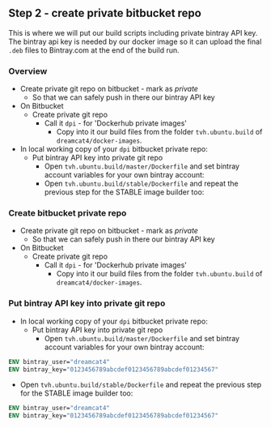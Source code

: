 ## Step 2 - create private bitbucket repo

This is where we will put our build scripts including private bintray API key. The bintray api key is needed by our docker image so it can upload the final `.deb` files to Bintray.com at the end of the build run.

### Overview

* Create private git repo on bitbucket - mark as *private*
  * So that we can safely push in there our bintray API key
* On Bitbucket
  * Create private git repo
    * Call it `dpi` - for 'Dockerhub private images'
      * Copy into it our build files from the folder `tvh.ubuntu.build` of `dreamcat4/docker-images`.
* In local working copy of your `dpi` bitbucket private repo:
  * Put bintray API key into private git repo
    * Open `tvh.ubuntu.build/master/Dockerfile` and set bintray account variables for your own bintray account:
    * Open `tvh.ubuntu.build/stable/Dockerfile` and repeat the previous step for the STABLE image builder too:


### Create bitbucket private repo

* Create private git repo on bitbucket - mark as *private*
  * So that we can safely push in there our bintray API key
* On Bitbucket
  * Create private git repo
    * Call it `dpi` - for 'Dockerhub private images'
      * Copy into it our build files from the folder `tvh.ubuntu.build` of `dreamcat4/docker-images`.

### Put bintray API key into private git repo

* In local working copy of your `dpi` bitbucket private repo:
  * Put bintray API key into private git repo
    * Open `tvh.ubuntu.build/master/Dockerfile` and set bintray account variables for your own bintray account:

```Dockerfile
ENV bintray_user="dreamcat4"
ENV bintray_key="0123456789abcdef0123456789abcdef01234567"
```

  * Open `tvh.ubuntu.build/stable/Dockerfile` and repeat the previous step for the STABLE image builder too:

```Dockerfile
ENV bintray_user="dreamcat4"
ENV bintray_key="0123456789abcdef0123456789abcdef01234567"
```


